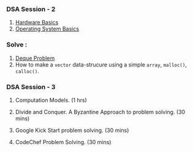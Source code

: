 ### DSA Session - 2

1. [Hardware Basics](https://www.youtube.com/watch?v=9-KUm9YpPm0)
2. [Operating System Basics](https://www.youtube.com/watch?v=9GDX-IyZ_C8&list=PLX1h5Ah4_XcfL2NCX9Tw4Hm9RcHhC14vs&index=3)

### Solve : 

1. [Deque Problem](https://www.hackerrank.com/challenges/deque-stl/problem)
2. How to make a ```vector``` data-strucure using a simple ```array```, ```malloc()```, ```calloc()```.

### DSA Session - 3

1. Computation Models. (1 hrs)

0. Divide and Conquer. A Byzantine Approach to problem solving. (30 mins)

2. Google Kick Start problem solving. (30 mins)
3. CodeChef Problem Solving. (30 mins)
